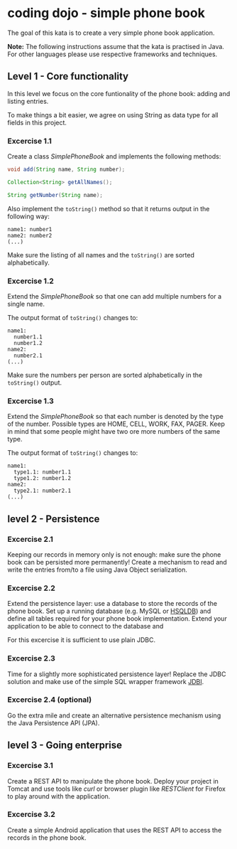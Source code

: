 # coding dojo - simple phone book

The goal of this kata is to create a very simple phone book application. 

**Note:** The following instructions assume that the kata is practised in Java. For other languages please use respective frameworks and techniques.


## Level 1 - Core functionality

In this level we focus on the core funtionality of the phone book: adding and listing entries. 

To make things a bit easier, we agree on using String as data type for all fields in this project.

### Excercise 1.1

Create a class *SimplePhoneBook* and implements the following methods:
``` java
void add(String name, String number);

Collection<String> getAllNames();

String getNumber(String name);
```

Also implement the ```toString()``` method so that it returns output in the following way:
```
name1: number1
name2: number2
(...)
```

Make sure the listing of all names and the ```toString()``` are sorted alphabetically.

### Excercise 1.2

Extend the *SimplePhoneBook* so that one can add multiple numbers for a single name. 

The output format of ```toString()``` changes to:
```
name1:
  number1.1
  number1.2
name2:
  number2.1
(...)
```

Make sure the numbers per person are sorted alphabetically in the ```toString()``` output.

### Excercise 1.3

Extend the *SimplePhoneBook* so that each number is denoted by the type of the number. Possible types are HOME, CELL, WORK, FAX, PAGER. Keep in mind that some people might have two ore more numbers of the same type.

The output format of ```toString()``` changes to:
```
name1:
  type1.1: number1.1
  type1.2: number1.2
name2:
  type2.1: number2.1
(...)
```

## level 2 - Persistence

### Excercise 2.1 

Keeping our records in memory only is not enough: make sure the phone book can be persisted more permanently! Create a mechanism to read and write the entries from/to a file using Java Object serialization.

### Excercise 2.2

Extend the persistence layer: use a database to store the records of the phone book. Set up a running database (e.g. MySQL or [HSQLDB](http://hsqldb.org)) and define all tables required for your phone book implementation. Extend your application to be able to connect to the database and 

For this excercise it is sufficient to use plain JDBC. 

### Excercise 2.3

Time for a slightly more sophisticated persistence layer! Replace the JDBC solution and make use of the simple SQL wrapper framework [JDBI](http://jdbi.org).

### Excercise 2.4 (optional)

Go the extra mile and create an alternative persistence mechanism using the Java Persistence API (JPA).


## level 3 - Going enterprise

### Excercise 3.1

Create a REST API to manipulate the phone book. Deploy your project in Tomcat and use tools like *curl* or browser plugin like *RESTClient* for Firefox to play around with the application.

### Excercise 3.2

Create a simple Android application that uses the REST API to access the records in the phone book.
